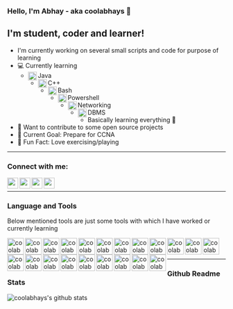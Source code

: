 ### Hello, I'm Abhay - aka coolabhays 👋

## I'm student, coder and learner!
- I'm currently working on several small scripts and code for purpose of learning
- ‍💻 Currently learning
	- <img align="left" alt="coolabhays | java" width="20px" src="https://cdn.jsdelivr.net/npm/simple-icons@3.6.1/icons/java.svg" />Java
	- <img align="left" alt="coolabhays | cplusplus" width="20px" src="https://cdn.jsdelivr.net/npm/simple-icons@3.6.1/icons/cplusplus.svg" />C++
	- <img align="left" alt="coolabhays | bash" width="20px" src="https://cdn.jsdelivr.net/npm/simple-icons@3.6.1/icons/gnubash.svg" />Bash
	- <img align="left" alt="coolabhays | powershell" width="20px" src="https://cdn.jsdelivr.net/npm/simple-icons@3.6.1/icons/powershell.svg" />Powershell
	- <img align="left" alt="coolabhays | networking" width="20px" src="https://cdn.jsdelivr.net/npm/simple-icons@3.6.1/icons/nintendonetwork.svg" />Networking
	- <img align="left" alt="coolabhays | dbms" width="20px" src="https://cdn.jsdelivr.net/npm/simple-icons@3.6.1/icons/mariadb.svg" />DBMS
	- Basically learning everything  🤣
- 🔧 Want to contribute to some open source projects
- 🔗 Current Goal: Prepare for CCNA
- 🤸 Fun Fact: Love exercising/playing

---

### Connect with me:

[<img align="left" alt="coolabhays | Twitter" width="25px" src="https://cdn.jsdelivr.net/npm/simple-icons@v3/icons/twitter.svg" />][twitter]
[<img align="left" alt="coolabhays | LinkedIn" width="25px" src="https://cdn.jsdelivr.net/npm/simple-icons@v3/icons/linkedin.svg" />][linkedin]
[<img align="left" alt="coolabhays | Facebook" width="25px" src="https://cdn.jsdelivr.net/npm/simple-icons@3.6.1/icons/facebook.svg" />][facebook]
[<img align="left" alt="coolabhays | Instagram" width="25px" src="https://cdn.jsdelivr.net/npm/simple-icons@3.6.1/icons/instagram.svg" />][instagram]


<br/>

---

### Language and Tools

Below mentioned tools are just some tools with which I have worked or currently learning

[<img align="left" alt="coolabhays | Vim" width="38px" src="https://icons.iconarchive.com/icons/papirus-team/papirus-apps/512/vim-icon.png" />][vim]
[<img align="left" alt="coolabhays | Linux" width="38px" src="https://icons.iconarchive.com/icons/tatice/operating-systems/256/Linux-icon.png" />][linux]
[<img align="left" alt="coolabhays | BSD" width="38px" src="https://icons.iconarchive.com/icons/icons8/windows-8/256/Systems-Free-Bsd-icon.png" />][bsd]
[<img align="left" alt="coolabhays | Cisco" width="38px" src="https://cdn4.iconfinder.com/data/icons/flat-brand-logo-2/512/cisco-512.png" />][cisco]
[<img align="left" alt="coolabhays | C" width="38px" src="https://cdn.iconscout.com/icon/free/png-512/c-programming-569564.png" />][c]
[<img align="left" alt="coolabhays | C++" width="38px" src="https://cdn.iconscout.com/icon/free/png-512/c-4-226082.png" />][c++]
[<img align="left" alt="coolabhays | Java" width="38px" src="https://icons.iconarchive.com/icons/tatice/cristal-intense/256/Java-icon.png" />][java]
[<img align="left" alt="coolabhays | Python" width="38px" src="https://icons.iconarchive.com/icons/papirus-team/papirus-apps/256/python-icon.png" />][python]
[<img align="left" alt="coolabhays | Selenium" width="38px" src="https://icon-library.com/images/rest-api-icon/rest-api-icon-8.jpg" />][selenium]
[<img align="left" alt="coolabhays | Flask" width="38px" src="https://cdn.jsdelivr.net/npm/simple-icons@3.6.1/icons/flask.svg" />][flask]
[<img align="left" alt="coolabhays | RESTful" width="38px" src="https://icon-library.com/images/rest-api-icon/rest-api-icon-8.jpg" />][restful]
[<img align="left" alt="coolabhays | Javascript" width="38px" src="https://www.freepnglogos.com/uploads/javascript-png/javascript-vector-logo-yellow-png-transparent-javascript-vector-12.png" />][vim]
[<img align="left" alt="coolabhays | Php" width="38px" src="https://icons.iconarchive.com/icons/graphics-vibe/developer/256/php-icon.png" />][php]
[<img align="left" alt="coolabhays | HTML" width="38px" src="https://icons.iconarchive.com/icons/cornmanthe3rd/plex/256/Other-html-5-icon.png" />][html]
[<img align="left" alt="coolabhays | CSS" width="38px" src="https://icons.iconarchive.com/icons/martz90/hex/256/css-3-icon.png" />][css]
[<img align="left" alt="coolabhays | Bash" width="38px" src="https://icon-library.com/images/bash-icon/bash-icon-24.jpg" />][bash]
[<img align="left" alt="coolabhays | Powershell" width="38px" src="https://cdn.iconscout.com/icon/free/png-512/powershell-2-569189.png" />][powershell]
[<img align="left" alt="coolabhays | Mariadb" width="38px" src="https://cdn.iconscout.com/icon/free/png-64/mariadb-226022.png" />][mariadb]
[<img align="left" alt="coolabhays | MySQL" width="38px" src="https://icons.iconarchive.com/icons/papirus-team/papirus-apps/256/mysql-workbench-icon.png" />][mysql]
[<img align="left" alt="coolabhays | Git" width="38px" src="https://upload.wikimedia.org/wikipedia/commons/thumb/3/3f/Git_icon.svg/1024px-Git_icon.svg.png" />][git]
[<img align="left" alt="coolabhays | Github" width="38px" src="https://image.flaticon.com/icons/svg/25/25231.svg" />][github]



[twitter]: https://twitter.com/abhayshankerpa2
[linkedin]: https://in.linkedin.com/in/abhay-shanker-pathak-3458bb1ab
[facebook]: https://www.facebook.com/abhayshanker.pathak
[instagram]: https://www.instagram.com/coolabhay95/?hl=en
[vim]: https://www.vim.org/
[linux]: https://www.linux.org/
[cisco]: https://www.cisco.com/c/en_in/index.html
[bsd]: https://www.bsd.org/
[c]: https://www.cprogramming.com/
[c++]: https://www.cprogramming.com/
[java]: https://java.com/en/download/faq/java_webstart.xml
[python]: https://www.python.org/
[selenium]: https://www.selenium.dev/
[flask]: https://github.com/pallets/flask
[restful]: https://github.com/flask-restful/flask-restful
[javascript]: https://www.javascript.com/
[php]: https://www.php.net/manual/en/tutorial.php
[html]: https://www.w3.org/
[css]: https://www.w3.org/
[bash]: https://www.gnu.org/software/bash/
[powershell]: https://powershell.org/
[mariadb]: https://mariadb.org/
[mysql]: https://www.mysql.com/
[git]: https://github.com/git/git
[github]: https://github.com



<br />
<br />



---

### Github Readme Stats

<!-- [![coolabhays's github stats](https://github-readme-stats.vercel.app/api?username=coolabhays)](https://github.com/anuraghazra/github-readme-stats) -->
<img align="left" alt="coolabhays's github stats" src="https://github-readme-stats.vercel.app/api?username=coolabhays&show_icons=true&hide_border=true" />
